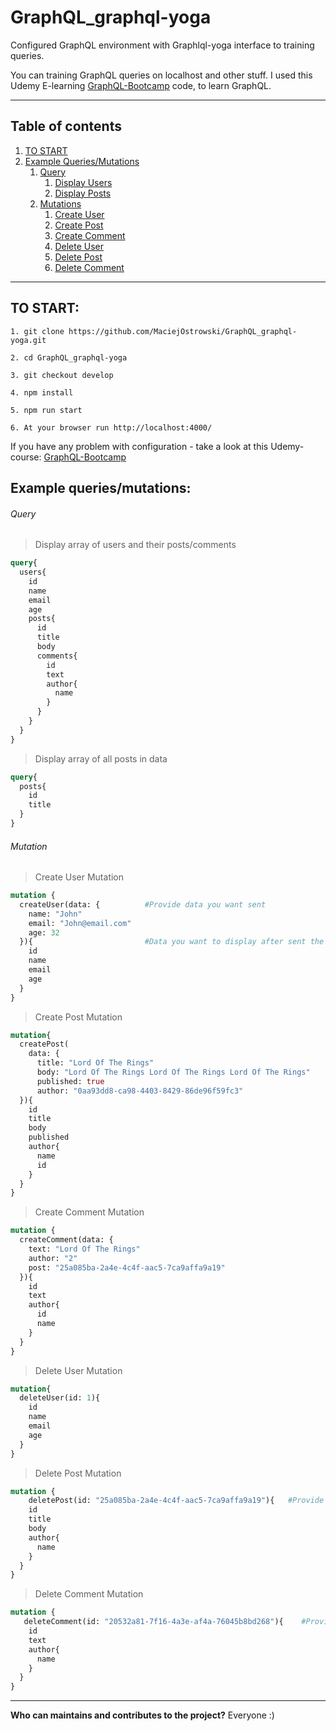 # GraphQL_graphql-yoga
Configured GraphQL environment with Graphlql-yoga interface to training queries.


You can training GraphQL queries on localhost and other stuff. 
I used this Udemy E-learning  [GraphQL-Bootcamp](https://www.udemy.com/graphql-bootcamp/) code, to learn GraphQL.

---------------------------------------------------------------------
## Table of contents
1. [ TO START ](#to_start)
2. [ Example Queries/Mutations ](#example_queries_mutations)
	1. [ Query ](#query)
		1. [ Display Users ](#display_users)
		2. [ Display Posts ](#display_posts)
	2. [ Mutations ](#mutation)
		1. [ Create User ](#create_user)
		2. [ Create Post ](#create_post)
		3. [ Create Comment ](#create_comment)
		4. [ Delete User ](#delete_user)
		5. [ Delete Post ](#delete_post)
		6. [ Delete Comment ](#delete_comment)
---------------------------------------------------------------------

<a name="to_start"></a>
## TO START:

```
1. git clone https://github.com/MaciejOstrowski/GraphQL_graphql-yoga.git

2. cd GraphQL_graphql-yoga

3. git checkout develop

4. npm install

5. npm run start

6. At your browser run http://localhost:4000/
```

If you have any problem with configuration - take a look at this Udemy-course: [GraphQL-Bootcamp](https://www.udemy.com/graphql-bootcamp/)


<a name="example_queries_mutations"></a>
## Example queries/mutations:


<a name="query"></a>
###### Query

<a name="display_users"></a>
>Display array of users and their posts/comments
```graphql
query{
  users{
  	id
    name
    email
    age
    posts{
      id
      title
      body
      comments{
        id
        text
        author{
          name
        }
      }
    }
  }
}
```

<a name="display_posts"></a>
>Display array of all posts in data
```graphql
query{
  posts{
    id
    title
  }
}
```

<a name="mutation"></a>
###### Mutation

<a name="create_user"></a>
>Create User Mutation
```graphql
mutation {
  createUser(data: {          #Provide data you want sent
    name: "John"
    email: "John@email.com"
    age: 32
  }){                         #Data you want to display after sent the request
    id                      
    name
    email
    age
  }
}
```

<a name="create_post"></a>
>Create Post Mutation
```graphql
mutation{
  createPost(
    data: {
      title: "Lord Of The Rings"
      body: "Lord Of The Rings Lord Of The Rings Lord Of The Rings"
      published: true
      author: "0aa93dd8-ca98-4403-8429-86de96f59fc3"
  }){
    id
    title
    body
    published
    author{
      name
      id
    }
  }
}
```

<a name="create_comment"></a>
>Create Comment Mutation
```graphql
mutation {
  createComment(data: {
    text: "Lord Of The Rings"
    author: "2"
    post: "25a085ba-2a4e-4c4f-aac5-7ca9affa9a19"
  }){
    id
    text
    author{
      id
      name
    }
  }
}
```

<a name="delete_user"></a>
>Delete User Mutation
```graphql
mutation{
  deleteUser(id: 1){
    id
    name
    email
    age
  }
}
```

<a name="delete_post"></a>
>Delete Post Mutation
```graphql
mutation {
	deletePost(id: "25a085ba-2a4e-4c4f-aac5-7ca9affa9a19"){   #Provide correct post.id you want to delete
    id
    title
    body
    author{
      name
    }
  }
}
```

<a name="delete_comment"></a>
>Delete Comment Mutation
```graphql
mutation {
   deleteComment(id: "20532a81-7f16-4a3e-af4a-76045b8bd268"){    #Provide correct comment.id you want to delete
    id
    text
    author{
      name
    }
  }
}
```

----------------------------------------------------------------------------------------------------------------------------------

<b>Who can maintains and contributes to the project?</b>  Everyone :)

